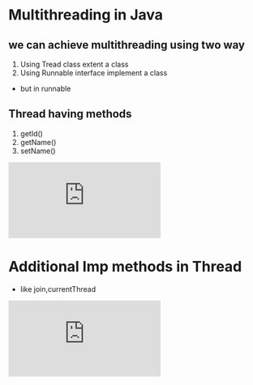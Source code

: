 # Multithreading in Java

## we can achieve multithreading using two way

1. Using Tread class extent a class
2. Using Runnable interface implement a class

- but in runnable

## Thread having methods

1. getId()
2. getName()
2. setName()

![Thread Priorities](https://docs.oracle.com/javase/7/docs/technotes/guides/vm/thread-priorities.html)

# Additional Imp methods in Thread

- like join,currentThread

![Thread](https://docs.oracle.com/javase/7/docs/api/java/lang/Thread.html)
